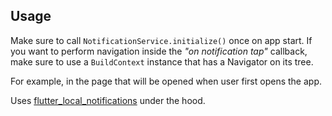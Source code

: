 ## Usage

Make sure to call `NotificationService.initialize()` once on app start. If you want to perform navigation inside the *"on notification tap"* callback, make sure to use a `BuildContext` instance that has a Navigator on its tree.

For example, in the page that will be opened when user first opens the app.

Uses [flutter_local_notifications](https://pub.dev/packages/flutter_local_notifications) under the hood.
